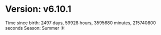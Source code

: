 # Version: v6.10.1
Time since birth: 2497 days, 59928 hours, 3595680 minutes, 215740800 seconds
Season: Summer ☀️
